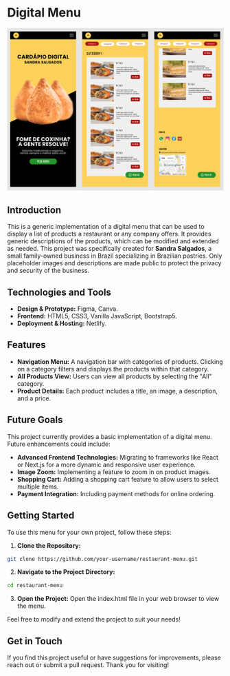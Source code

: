 # Digital Menu

![App Homepage, Products List, and Contact Info](./images/figma-app-design.png "App Homepage, Products List, and Contact Info")

## Introduction
This is a generic implementation of a digital menu that can be used to display a list of products a restaurant or any company offers. It provides generic descriptions of the products, which can be modified and extended as needed. This project was specifically created for **Sandra Salgados**, a small family-owned business in Brazil specializing in Brazilian pastries. Only placeholder images and descriptions are made public to protect the privacy and security of the business.

## Technologies and Tools
- **Design & Prototype:** Figma, Canva.
- **Frontend:** HTML5, CSS3, Vanilla JavaScript, Bootstrap5.
- **Deployment & Hosting:** Netlify.

## Features
- **Navigation Menu:** A navigation bar with categories of products. Clicking on a category filters and displays the products within that category.
- **All Products View:** Users can view all products by selecting the "All" category.
- **Product Details:** Each product includes a title, an image, a description, and a price.

## Future Goals
This project currently provides a basic implementation of a digital menu. Future enhancements could include:
- **Advanced Frontend Technologies:** Migrating to frameworks like React or Next.js for a more dynamic and responsive user experience.
- **Image Zoom:** Implementing a feature to zoom in on product images.
- **Shopping Cart:** Adding a shopping cart feature to allow users to select multiple items.
- **Payment Integration:** Including payment methods for online ordering.

## Getting Started
To use this menu for your own project, follow these steps:

1. **Clone the Repository:**
```bash
git clone https://github.com/your-username/restaurant-menu.git
```
2. **Navigate to the Project Directory:**
```bash
cd restaurant-menu
```
3. **Open the Project:**
Open the index.html file in your web browser to view the menu.

Feel free to modify and extend the project to suit your needs!

## Get in Touch
If you find this project useful or have suggestions for improvements, please reach out or submit a pull request. Thank you for visiting!


